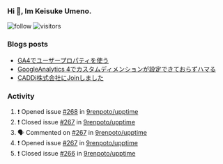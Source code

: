 ### Hi 👋, Im Keisuke Umeno.

<!--
**9renpoto/9renpoto** is a ✨ _special_ ✨ repository because its `README.md` (this file) appears on your GitHub profile.

Here are some ideas to get you started:

- 🔭 I’m currently working on ...
- 🌱 I’m currently learning ...
- 👯 I’m looking to collaborate on ...
- 🤔 I’m looking for help with ...
- 💬 Ask me about ...
- 📫 How to reach me: ...
- 😄 Pronouns: ...
- ⚡ Fun fact: ...
-->

![follow](https://img.shields.io/github/followers/9renpoto?label=Follow&style=social)
![visitors](https://komarev.com/ghpvc/?username=9renpoto&label=Profile%20views&color=0e75b6&style=flat)

### Blogs posts

<!-- BLOG-POST-LIST:START -->
- [GA4でユーザープロパティを使う](https://9renpoto.dev/2021/02/21/google-analytics-4-user-properties/)
- [GoogleAnalytics 4でカスタムディメンションが設定できておらずハマる](https://9renpoto.dev/2021/02/13/google-analytics-4/)
- [CADDi株式会社にJoinしました](https://9renpoto.dev/2020/12/05/join/)
<!-- BLOG-POST-LIST:END -->

### Activity

<!--START_SECTION:activity-->
1. ❗️ Opened issue [#268](https://github.com/9renpoto/upptime/issues/268) in [9renpoto/upptime](https://github.com/9renpoto/upptime)
2. ❗️ Closed issue [#267](https://github.com/9renpoto/upptime/issues/267) in [9renpoto/upptime](https://github.com/9renpoto/upptime)
3. 🗣 Commented on [#267](https://github.com/9renpoto/upptime/issues/267) in [9renpoto/upptime](https://github.com/9renpoto/upptime)
4. ❗️ Opened issue [#267](https://github.com/9renpoto/upptime/issues/267) in [9renpoto/upptime](https://github.com/9renpoto/upptime)
5. ❗️ Closed issue [#266](https://github.com/9renpoto/upptime/issues/266) in [9renpoto/upptime](https://github.com/9renpoto/upptime)
<!--END_SECTION:activity-->

<!--START_SECTION:waka-->
<!--END_SECTION:waka-->

